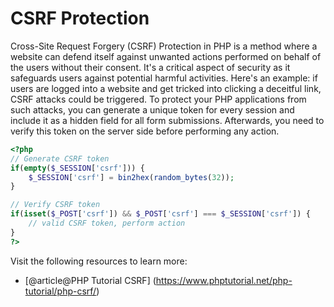 # CSRF Protection

Cross-Site Request Forgery (CSRF) Protection in PHP is a method where a website can defend itself against unwanted actions performed on behalf of the users without their consent. It's a critical aspect of security as it safeguards users against potential harmful activities. Here's an example: if users are logged into a website and get tricked into clicking a deceitful link, CSRF attacks could be triggered. To protect your PHP applications from such attacks, you can generate a unique token for every session and include it as a hidden field for all form submissions. Afterwards, you need to verify this token on the server side before performing any action.

```php
<?php
// Generate CSRF token
if(empty($_SESSION['csrf'])) {
    $_SESSION['csrf'] = bin2hex(random_bytes(32));
}

// Verify CSRF token
if(isset($_POST['csrf']) && $_POST['csrf'] === $_SESSION['csrf']) {
    // valid CSRF token, perform action
}
?>
```

Visit the following resources to learn more:

- [@article@PHP Tutorial CSRF] (https://www.phptutorial.net/php-tutorial/php-csrf/)

